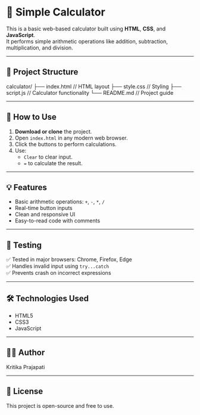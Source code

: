 # 🔢 Simple Calculator

This is a basic web-based calculator built using **HTML**, **CSS**, and **JavaScript**.  
It performs simple arithmetic operations like addition, subtraction, multiplication, and division.

---

## 📁 Project Structure

calculator/
├── index.html // HTML layout
├── style.css // Styling
├── script.js // Calculator functionality
└── README.md // Project guide


---

## 🚀 How to Use

1. **Download or clone** the project.
2. Open `index.html` in any modern web browser.
3. Click the buttons to perform calculations.
4. Use:
   - `Clear` to clear input.
   - `=` to calculate the result.

---

## 💡 Features

- Basic arithmetic operations: `+`, `-`, `*`, `/`
- Real-time button inputs
- Clean and responsive UI
- Easy-to-read code with comments

---


## 🧪 Testing

✅ Tested in major browsers: Chrome, Firefox, Edge  
✅ Handles invalid input using `try...catch`  
✅ Prevents crash on incorrect expressions

---

## 🛠️ Technologies Used

- HTML5
- CSS3
- JavaScript 

---

## 👩‍💻 Author

Kritika Prajapati

---

## 📜 License

This project is open-source and free to use.
